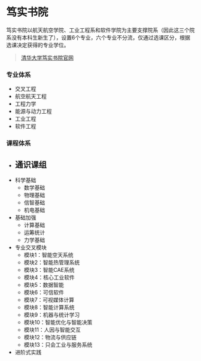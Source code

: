 # 笃实书院

笃实书院以航天航空学院、工业工程系和软件学院为主要支撑院系（因此这三个院系没有本科生新生了），设置6个专业，六个专业不分流，仅通过选课区分，根据选课决定获得的专业学位。

> [清华大学笃实书院官网](https://www.dsc.tsinghua.edu.cn/)

### 专业体系

- 交叉工程
- 航空航天工程
- 工程力学
- 能源与动力工程
- 工业工程
- 软件工程

### 课程体系

- 通识课组
    - 
- 科学基础
    - 数学基础
    - 物理基础
    - 信智基础
    - 机电基础
- 基础加强
    - 计算基础
    - 运筹统计
    - 力学基础
- 专业交叉模块
    - 模块1：智能空天系统
    - 模块2：智能热管理系统
    - 模块3：智能CAE系统
    - 模块4：核心工业软件
    - 模块5：数据智能
    - 模块6：可信软件
    - 模块7：可视媒体计算
    - 模块8：智能计算系统
    - 模块9：机器与统计学习
    - 模块10：智能优化与智能决策
    - 模块11：人因与智能交互
    - 模块12：物流与供应链
    - 模块13：只会工业与服务系统
- 进阶式实践